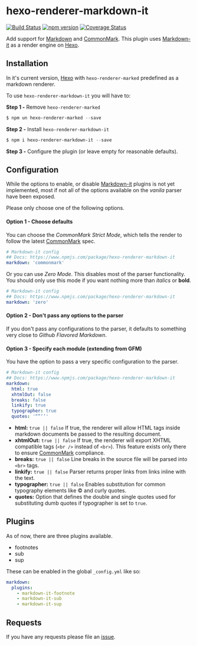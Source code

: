 # hexo-renderer-markdown-it

[![Build Status](https://travis-ci.org/celsomiranda/hexo-renderer-markdown-it.svg)](https://travis-ci.org/celsomiranda/hexo-renderer-markdown-it) [![npm version](https://badge.fury.io/js/hexo-renderer-markdown-it.svg)](http://badge.fury.io/js/hexo-renderer-markdown-it) [![Coverage Status](https://coveralls.io/repos/celsomiranda/hexo-renderer-markdown-it/badge.svg)](https://coveralls.io/r/celsomiranda/hexo-renderer-markdown-it)

Add support for [Markdown] and [CommonMark]. This plugin uses [Markdown-it] as a render engine on [Hexo].

## Installation
In it's current version, [Hexo] with `hexo-renderer-marked` predefined as a markdown renderer.

To use `hexo-renderer-markdown-it` you will have to:

**Step 1 -** Remove `hexo-renderer-marked`
``` powershell
$ npm un hexo-renderer-marked --save
```

**Step 2 -** Install `hexo-renderer-markdown-it`
``` powershell
$ npm i hexo-renderer-markdown-it --save
```

**Step 3 -** Configure the plugin (or leave empty for reasonable defaults).

## Configuration

While the options to enable, or disable [Markdown-it] plugins is not yet implemented, most if not all of the options available on the *vanila* parser have been exposed.

Please only choose one of the following options.

#### Option 1 - Choose defaults

You can choose the *CommonMark Strict Mode*, which tells the render to follow the latest [CommonMark] spec.

``` yaml
# Markdown-it config
## Docs: https://www.npmjs.com/package/hexo-renderer-markdown-it
markdown: 'commonmark'
```

Or you can use *Zero Mode*. This disables most of the parser functionality. You should only use this mode if you want nothing more than *italics* or **bold**.

``` yaml
# Markdown-it config
## Docs: https://www.npmjs.com/package/hexo-renderer-markdown-it
markdown: 'zero'
```

#### Option 2 - Don't pass any options to the parser

If you don't pass any configurations to the parser, it defaults to something very close to *Github Flavored Markdown*.

#### Option 3 - Specify each module (extending from GFM)

You have the option to pass a very specific configuration to the parser.

``` yaml
# Markdown-it config
## Docs: https://www.npmjs.com/package/hexo-renderer-markdown-it
markdown:
  html: true
  xhtmlOut: false
  breaks: false
  linkify: true
  typographer: true
  quotes: '“”‘’'
```

- **html:** `true || false` If true, the renderer will allow HTML tags inside markdown documents be passed to the resulting document.
- **xhtmlOut:** `true || false` If true, the renderer will export XHTML compatible tags (`<br />` instead of `<br>`). This feature exists only there to ensure [CommonMark] compliance.
- **breaks:** `true || false` Line breaks in the source file will be parsed into `<br>` tags.
- **linkify:** `true || false` Parser returns proper links from links inline with the text.
- **typographer:** `true || false` Enables substitution for common typography elements like &copy; and curly quotes.
- **quotes:** Option that defines the double and single quotes used for substituting dumb quotes if typographer is set to `true`.

## Plugins
As of now, there are three plugins available.

- footnotes
- sub
- sup

These can be enabled in the global `_config.yml` like so:
``` yaml
markdown:
  plugins:
    - markdown-it-footnote
    - markdown-it-sub
    - markdown-it-sup
```

## Requests
If you have any requests please file an [issue](https://github.com/celsomiranda/hexo-renderer-markdown-it/issues).

[CommonMark]: http://commonmark.org/
[Markdown]: http://daringfireball.net/projects/markdown/
[Markdown-it]: https://github.com/markdown-it/markdown-it
[Hexo]: http://hexo.io/
